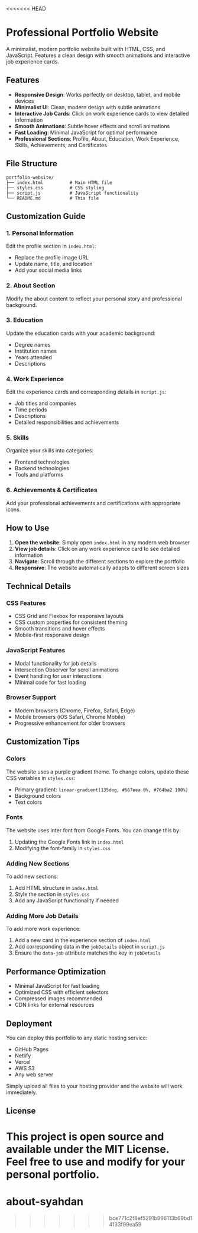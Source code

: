 <<<<<<< HEAD
# Professional Portfolio Website

A minimalist, modern portfolio website built with HTML, CSS, and JavaScript. Features a clean design with smooth animations and interactive job experience cards.

## Features

- **Responsive Design**: Works perfectly on desktop, tablet, and mobile devices
- **Minimalist UI**: Clean, modern design with subtle animations
- **Interactive Job Cards**: Click on work experience cards to view detailed information
- **Smooth Animations**: Subtle hover effects and scroll animations
- **Fast Loading**: Minimal JavaScript for optimal performance
- **Professional Sections**: Profile, About, Education, Work Experience, Skills, Achievements, and Certificates

## File Structure

```
portfolio-website/
├── index.html          # Main HTML file
├── styles.css          # CSS styling
├── script.js           # JavaScript functionality
└── README.md           # This file
```

## Customization Guide

### 1. Personal Information
Edit the profile section in `index.html`:
- Replace the profile image URL
- Update name, title, and location
- Add your social media links

### 2. About Section
Modify the about content to reflect your personal story and professional background.

### 3. Education
Update the education cards with your academic background:
- Degree names
- Institution names
- Years attended
- Descriptions

### 4. Work Experience
Edit the experience cards and corresponding details in `script.js`:
- Job titles and companies
- Time periods
- Descriptions
- Detailed responsibilities and achievements

### 5. Skills
Organize your skills into categories:
- Frontend technologies
- Backend technologies
- Tools and platforms

### 6. Achievements & Certificates
Add your professional achievements and certifications with appropriate icons.

## How to Use

1. **Open the website**: Simply open `index.html` in any modern web browser
2. **View job details**: Click on any work experience card to see detailed information
3. **Navigate**: Scroll through the different sections to explore the portfolio
4. **Responsive**: The website automatically adapts to different screen sizes

## Technical Details

### CSS Features
- CSS Grid and Flexbox for responsive layouts
- CSS custom properties for consistent theming
- Smooth transitions and hover effects
- Mobile-first responsive design

### JavaScript Features
- Modal functionality for job details
- Intersection Observer for scroll animations
- Event handling for user interactions
- Minimal code for fast loading

### Browser Support
- Modern browsers (Chrome, Firefox, Safari, Edge)
- Mobile browsers (iOS Safari, Chrome Mobile)
- Progressive enhancement for older browsers

## Customization Tips

### Colors
The website uses a purple gradient theme. To change colors, update these CSS variables in `styles.css`:
- Primary gradient: `linear-gradient(135deg, #667eea 0%, #764ba2 100%)`
- Background colors
- Text colors

### Fonts
The website uses Inter font from Google Fonts. You can change this by:
1. Updating the Google Fonts link in `index.html`
2. Modifying the font-family in `styles.css`

### Adding New Sections
To add new sections:
1. Add HTML structure in `index.html`
2. Style the section in `styles.css`
3. Add any JavaScript functionality if needed

### Adding More Job Details
To add more work experience:
1. Add a new card in the experience section of `index.html`
2. Add corresponding data in the `jobDetails` object in `script.js`
3. Ensure the `data-job` attribute matches the key in `jobDetails`

## Performance Optimization

- Minimal JavaScript for fast loading
- Optimized CSS with efficient selectors
- Compressed images recommended
- CDN links for external resources

## Deployment

You can deploy this portfolio to any static hosting service:
- GitHub Pages
- Netlify
- Vercel
- AWS S3
- Any web server

Simply upload all files to your hosting provider and the website will work immediately.

## License

This project is open source and available under the MIT License. Feel free to use and modify for your personal portfolio. 
=======
# about-syahdan
>>>>>>> bce771c2f8ef5291b996113b69bd14133f99ea59
